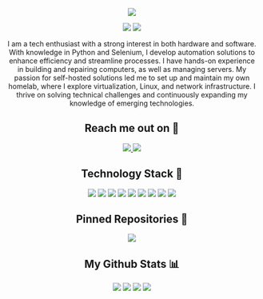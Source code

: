 <p align="center">
 <img src="https://github.com/Theyka/Theyka/blob/main/images/background.png" />
</p>

<p align="center">
 <img src="https://badges.pufler.dev/visits/Theyka/Theyka?style=for-the-badge"/> 
 <img src="https://badges.pufler.dev/repos/Theyka?style=for-the-badge"/>
</p>

<p align="center">
I am a tech enthusiast with a strong interest in both hardware and software. With knowledge in Python and Selenium, I develop automation solutions to enhance efficiency and streamline processes. I have hands-on experience in building and repairing computers, as well as managing servers. My passion for self-hosted solutions led me to set up and maintain my own homelab, where I explore virtualization, Linux, and network infrastructure. I thrive on solving technical challenges and continuously expanding my knowledge of emerging technologies.
</p>

<h2 align="center">Reach me out on 📩</h2>

<p align="center">
  <a href="https://www.instagram.com/theyka_/">
    <img src="https://img.shields.io/badge/Instagram-%23E4405F.svg?style=for-the-badge&logo=Instagram&logoColor=white"/>
  </a>
  <a href="https://t.me/tlb_sh">
    <img src="https://img.shields.io/badge/Telegram-2CA5E0?style=for-the-badge&logo=telegram&logoColor=white"/>
  </a>
</p>

<h2 align="center">Technology Stack 🚀</h2>

<p align="center">
  <img src="https://img.shields.io/badge/python-3670A0?style=for-the-badge&logo=python&logoColor=ffdd54"/>
  <img src="https://img.shields.io/badge/html5-%23E34F26.svg?style=for-the-badge&logo=html5&logoColor=white"/>
  <img src="https://img.shields.io/badge/-selenium-%43B02A?style=for-the-badge&logo=selenium&logoColor=white"/>
  <img src="https://img.shields.io/badge/-playwright-%232EAD33?style=for-the-badge&logo=playwright&logoColor=white"/>
  <img src="https://img.shields.io/badge/github-%23121011.svg?style=for-the-badge&logo=github&logoColor=white"/>
  <img src="https://img.shields.io/badge/git-%23F05033.svg?style=for-the-badge&logo=git&logoColor=white"/>
  <img src="https://img.shields.io/badge/Ubuntu-E95420?style=for-the-badge&logo=ubuntu&logoColor=white"/>
  <img src="https://img.shields.io/badge/proxmox-proxmox?style=for-the-badge&logo=proxmox&logoColor=%23E57000&labelColor=%232b2a33&color=%232b2a33"/>
  <img src="https://img.shields.io/badge/docker-%230db7ed.svg?style=for-the-badge&logo=docker&logoColor=white"/>

</p>

<h2 align="center">Pinned Repositories 📌</h2>

<p align="center">
  <a href="https://github.com/Theyka/Turnstile-Solver">
    <img align="center" src="https://github-readme-stats-theyka.vercel.app/api/pin/?username=Theyka&repo=turnstile-solver&theme=radical&show_icons=true&disable_animations=true&show_owner=true" />
  </a>
</p>

<h2 align="center">My Github Stats 📊</h2>

<p align="center">
  <img src="https://github-readme-stats-theyka.vercel.app/api?username=Theyka&show_icons=true&theme=radical&line_height=28">
  <img src="https://github-readme-stats-theyka.vercel.app/api/top-langs/?username=Theyka&layout=donut&theme=radical&exclude_repo=github-readme-stats">
  <img src="https://github-readme-streak-stats.herokuapp.com/?user=Theyka&theme=radical">
  <img src="https://github-profile-trophy.vercel.app/?username=Theyka&theme=radical&column=4&row=1&margin-w=4">
</p>
